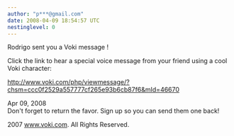 ```yaml
---
author: "p***@gmail.com"
date: 2008-04-09 18:54:57 UTC
nestinglevel: 0
---
```

Rodrigo sent you a Voki message !  
  
  
  
  
Click the link to hear a special voice message from your friend using a cool Voki character:  
  
  
  
  
http://www.voki.com/php/viewmessage/?chsm=ccc0f2529a557777cf265e93b6cb87f6&mId=46670  
  
  
  
  
Apr 09, 2008  
Don't forget to return the favor. Sign up so you can send them one back!  
  
  
  
  
  
2007 www.voki.com. All Rights Reserved.